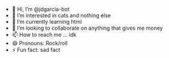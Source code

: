 - 👋 Hi, I’m @jdgarcia-bot
- 👀 I’m interested in cats and nothing else
- 🌱 I’m currently learning html
- 💞️ I’m looking to collaborate on anything that gives me money
- 📫 How to reach me ... idk
- 😄 Pronouns: Rock/roll
- ⚡ Fun fact: sad fact

<!---
jdgarcia-bot/jdgarcia-bot is a ✨ special ✨ repository because its `README.md` (this file) appears on your GitHub profile.
You can click the Preview link to take a look at your changes.
--->
